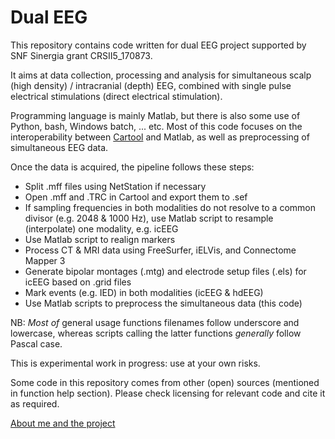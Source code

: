 # Dual EEG

This repository contains code written for dual EEG project supported by SNF Sinergia grant CRSII5_170873.


It aims at data collection, processing and analysis for simultaneous scalp (high density) / intracranial (depth) EEG, combined with single pulse electrical stimulations (direct electrical stimulation).


Programming language is mainly Matlab, but there is also some use of Python, bash, Windows batch, ... etc. Most of this code focuses on the interoperability between [Cartool](https://sites.google.com/site/cartoolcommunity) and Matlab, as well as preprocessing of simultaneous EEG data.


Once the data is acquired, the pipeline follows these steps:

* Split .mff files using NetStation if necessary
* Open .mff and .TRC in Cartool and export them to .sef
* If sampling frequencies in both modalities do not resolve to a common divisor (e.g. 2048 & 1000 Hz), use Matlab script to resample (interpolate) one modality, e.g. icEEG
* Use Matlab script to realign markers
* Process CT & MRI data using FreeSurfer, iELVis, and Connectome Mapper 3
* Generate bipolar montages (.mtg) and electrode setup files (.els) for icEEG based on .grid files
* Mark events (e.g. IED) in both modalities (icEEG & hdEEG)
* Use Matlab scripts to preprocess the simultaneous data (this code)


NB: *Most of* general usage functions filenames follow underscore and lowercase, whereas scripts calling the latter functions *generally* follow Pascal case.


This is experimental work in progress: use at your own risks.


Some code in this repository comes from other (open) sources (mentioned in function help section). Please check licensing for relevant code and cite it as required.


[About me and the project](https://sinergiaconsortium.bitbucket.io/resources/html/people/renaudmarquis.html)
